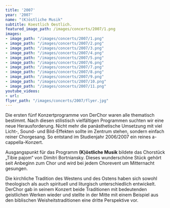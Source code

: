 ```yaml
---
title: '2007'
year: '2007'
name: "(K)östliche Musik"
subtitle: Koestlich Oestlich.
featured_image_path: /images/concerts/2007/1.png
images:
- image_path: "/images/concerts/2007/1.png"
- image_path: "/images/concerts/2007/2.png"
- image_path: "/images/concerts/2007/3.png"
- image_path: "/images/concerts/2007/4.png"
- image_path: "/images/concerts/2007/5.png"
- image_path: "/images/concerts/2007/6.png"
- image_path: "/images/concerts/2007/7.png"
- image_path: "/images/concerts/2007/8.png"
- image_path: "/images/concerts/2007/9.png"
- image_path: "/images/concerts/2007/10.png"
- image_path: "/images/concerts/2007/11.png"
youtube_videos:
- url: 
flyer_path: "/images/concerts/2007/flyer.jpg"
---
```


Die ersten fünf Konzertprogramme von DerChor waren alle thematisch bestimmt. Nach diesen stilistisch vielfältigen Programmen suchten wir eine neue Herausforderung. Nicht mehr die panästhetische Umsetzung mit viel Licht-, Sound- und Bild-Effekten sollte im Zentrum stehen, sondern einfach reiner Chorgesang. So entstand im Studienjahr 2006/2007 ein reines a-cappella-Konzert.

Ausgangspunkt für das Programm **(K)östliche Musik** bildete das Chorstück „Tibie pajom“ von Dimitri Bortniansky. Dieses wunderschöne Stück gehört seit Anbeginn zum Chor und wird bei jedem Chorevent um Mitternacht gesungen.

Die kirchliche Tradition des Westens und des Ostens haben sich sowohl theologisch als auch spirituell und liturgisch unterschiedlich entwickelt. DerChor gab in seinem Konzert beide Traditionen mit bedeutenden geistlichen Werken wieder und stellte in der Mitte mit einem Beispiel aus den biblischen Weisheitstraditionen eine dritte Perspektive vor.